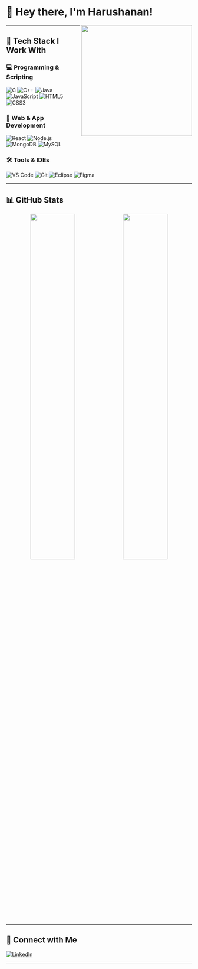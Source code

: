 # 👋 Hey there, I'm Harushanan!

<img align="right" width="300" src="https://i.pinimg.com/originals/47/f0/34/47f0342cec72b800463bf003eac1257e.gif">


---

## 🔧 Tech Stack I Work With

### 💻 Programming & Scripting
![C](https://img.icons8.com/color/48/000000/c-programming.png)
![C++](https://img.icons8.com/color/48/000000/c-plus-plus-logo.png)
![Java](https://img.icons8.com/color/48/000000/java-coffee-cup-logo.png)
![JavaScript](https://img.icons8.com/color/48/000000/javascript.png)
![HTML5](https://img.icons8.com/color/48/000000/html-5.png)
![CSS3](https://img.icons8.com/color/48/000000/css3.png)

### 🚀 Web & App Development
![React](https://img.icons8.com/color/48/000000/react-native.png)
![Node.js](https://img.icons8.com/color/48/000000/nodejs.png)
![MongoDB](https://img.icons8.com/color/48/000000/mongodb.png)
![MySQL](https://img.icons8.com/color/48/000000/mysql-logo.png)

### 🛠️ Tools & IDEs
![VS Code](https://img.icons8.com/color/48/000000/visual-studio-code-2019.png)
![Git](https://img.icons8.com/color/48/000000/git.png)
![Eclipse](https://img.icons8.com/officel/48/000000/java-eclipse.png)
![Figma](https://img.icons8.com/color/48/000000/figma--v1.png)

---

## 📊 GitHub Stats

<p align="center">
  <img src="https://github-readme-stats.vercel.app/api?username=Harushanan&show_icons=true&theme=tokyonight" width="49%" />
  <img src="https://github-readme-stats.vercel.app/api/top-langs/?username=Harushanan&layout=compact&theme=tokyonight" width="49%" />
</p>

---

## 🔗 Connect with Me

[![LinkedIn](https://img.shields.io/badge/LinkedIn-blue?style=flat&logo=linkedin&logoColor=white)](https://www.linkedin.com/in/YOUR-LINK/)

---
